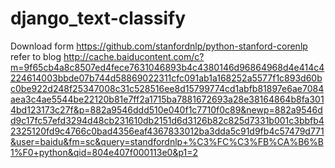 # django_text-classify
Download form https://github.com/stanfordnlp/python-stanford-corenlp
refer to blog http://cache.baiducontent.com/c?m=9f65cb4a8c8507ed4fece7631046893b4c4380146d96864968d4e414c4224614003bbde07b744d58869022311cfc091ab1a168252a5577f1c893d60bc0be922d248f25347008c31c528516ee8d15799774cd1abfb81897e6ae7084aea3c4ae5544be22120b81e7ff2a1715ba7881672693a28e38164864b8fa3014bd123173c27f&p=882a9546ddd510e040f1c7710f0c89&newp=882a9546dd9c17fc57efd3294d48cb231610db2151d6d3126b82c825d7331b001c3bbfb42325120fd9c4766c0bad4356eaf4367833012ba3dda5c91d9fb4c57479d771&user=baidu&fm=sc&query=standfordnlp+%C3%FC%C3%FB%CA%B6%B1%F0+python&qid=804e407f000113e0&p1=2
